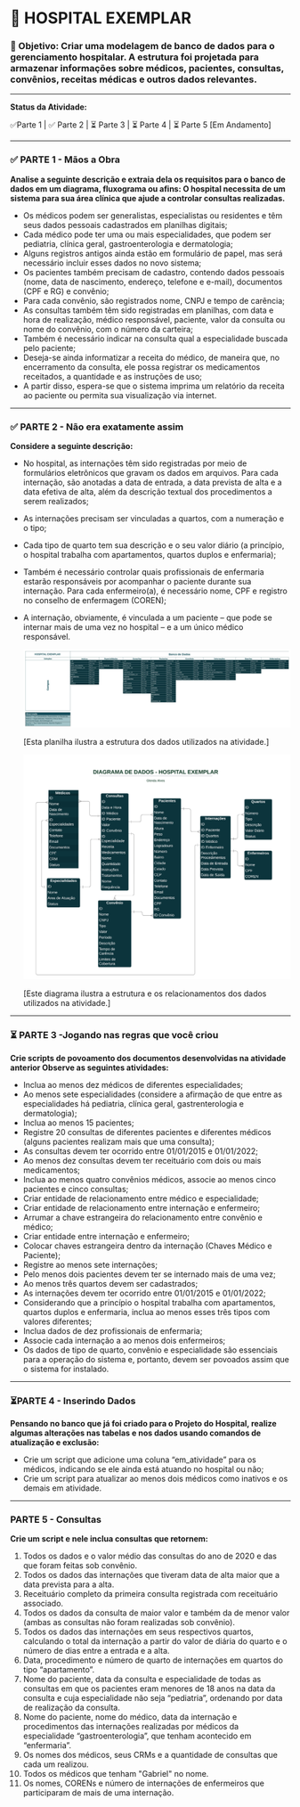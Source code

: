 # **🏨 HOSPITAL EXEMPLAR**

### **📌 Objetivo:** Criar uma modelagem de banco de dados para o gerenciamento hospitalar. A estrutura foi projetada para armazenar informações sobre médicos, pacientes, consultas, convênios, receitas médicas e outros dados relevantes.

---

**Status da Atividade:**

✅Parte 1 | ✅ Parte 2 | ⏳ Parte 3 | ⏳ Parte 4 | ⏳ Parte 5 [Em Andamento]

---

### ✅ PARTE 1 - Mãos a Obra

**Analise a seguinte descrição e extraia dela os requisitos para o banco de dados em um diagrama, fluxograma ou afins: O hospital necessita de um sistema para sua área clínica que ajude a controlar consultas realizadas.**

* Os médicos podem ser generalistas, especialistas ou residentes e têm seus dados pessoais cadastrados em planilhas digitais;
* Cada médico pode ter uma ou mais especialidades, que podem ser pediatria, clínica geral, gastroenterologia e dermatologia;
* Alguns registros antigos ainda estão em formulário de papel, mas será necessário incluir esses dados no novo sistema;
* Os pacientes também precisam de cadastro, contendo dados pessoais (nome, data de nascimento, endereço, telefone e e-mail), documentos (CPF e RG) e convênio;
* Para cada convênio, são registrados nome, CNPJ e tempo de carência;
* As consultas também têm sido registradas em planilhas, com data e hora de realização, médico responsável, paciente, valor da consulta ou nome do convênio, com o número da carteira;
* Também é necessário indicar na consulta qual a especialidade buscada pelo paciente;
* Deseja-se ainda informatizar a receita do médico, de maneira que, no encerramento da consulta, ele possa registrar os medicamentos receitados, a quantidade e as instruções de uso;
* A partir disso, espera-se que o sistema imprima um relatório da receita ao paciente ou permita sua visualização via internet.

---

### ✅ PARTE 2 - Não era exatamente assim

**Considere a seguinte descrição:**

* No hospital, as internações têm sido registradas por meio de formulários eletrônicos que gravam os dados em arquivos. Para cada internação, são anotadas a data de entrada, a data prevista de alta e a data efetiva de alta, além da descrição textual dos procedimentos a serem realizados;
* As internações precisam ser vinculadas a quartos, com a numeração e o tipo;
* Cada tipo de quarto tem sua descrição e o seu valor diário (a princípio, o hospital trabalha com apartamentos, quartos duplos e enfermaria);
* Também é necessário controlar quais profissionais de enfermaria estarão responsáveis por acompanhar o paciente durante sua internação. Para cada enfermeiro(a), é necessário nome, CPF e registro no conselho de enfermagem (COREN);
* A internação, obviamente, é vinculada a um paciente – que pode se internar mais de uma vez no hospital – e a um único médico responsável.

  ![1730018777977](image/readme/1730018777977.png)

  [Esta planilha ilustra a estrutura dos dados utilizados na atividade.]

  ![1730006072290](image/readme/1730006072290.png)

  [Este diagrama ilustra a estrutura e os relacionamentos dos dados utilizados na atividade.]

---

### ⏳ PARTE 3 -Jogando nas regras que você criou

**Crie scripts de povoamento dos documentos desenvolvidas na atividade anterior
Observe as seguintes atividades:**

* Inclua ao menos dez médicos de diferentes especialidades;
* Ao menos sete especialidades (considere a afirmação de que entre as especialidades há pediatria, clínica geral, gastrenterologia e dermatologia);
* Inclua ao menos 15 pacientes;
* Registre 20 consultas de diferentes pacientes e diferentes médicos (alguns pacientes realizam mais que uma consulta);
* As consultas devem ter ocorrido entre 01/01/2015 e 01/01/2022;
* Ao menos dez consultas devem ter receituário com dois ou mais medicamentos;
* Inclua ao menos quatro convênios médicos, associe ao menos cinco pacientes e cinco consultas;
* Criar entidade de relacionamento entre médico e especialidade;
* Criar entidade de relacionamento entre internação e enfermeiro;
* Arrumar a chave estrangeira do relacionamento entre convênio e médico;
* Criar entidade entre internação e enfermeiro;
* Colocar chaves estrangeira dentro da internação (Chaves Médico e Paciente);
* Registre ao menos sete internações;
* Pelo menos dois pacientes devem ter se internado mais de uma vez;
* Ao menos três quartos devem ser cadastrados;
* As internações devem ter ocorrido entre 01/01/2015 e 01/01/2022;
* Considerando que a princípio o hospital trabalha com apartamentos, quartos duplos e enfermaria, inclua ao menos esses três tipos com valores diferentes;
* Inclua dados de dez profissionais de enfermaria;
* Associe cada internação a ao menos dois enfermeiros;
* Os dados de tipo de quarto, convênio e especialidade são essenciais para a operação do sistema e, portanto, devem ser povoados assim que o sistema for instalado.

---

### ⏳PARTE 4 - Inserindo Dados

**Pensando no banco que já foi criado para o Projeto do Hospital, realize algumas alterações nas tabelas e nos dados usando comandos de atualização e exclusão:**

* Crie um script que adicione uma coluna “em_atividade” para os médicos, indicando se ele ainda está atuando no hospital ou não;
* Crie um script para atualizar ao menos dois médicos como inativos e os demais em atividade.

---

### PARTE 5 - Consultas

**Crie um script e nele inclua consultas que retornem:**

1. Todos os dados e o valor médio das consultas do ano de 2020 e das que foram feitas sob convênio.
2. Todos os dados das internações que tiveram data de alta maior que a data prevista para a alta.
3. Receituário completo da primeira consulta registrada com receituário associado.
4. Todos os dados da consulta de maior valor e também da de menor valor (ambas as consultas não foram realizadas sob convênio).
5. Todos os dados das internações em seus respectivos quartos, calculando o total da internação a partir do valor de diária do quarto e o número de dias entre a entrada e a alta.
6. Data, procedimento e número de quarto de internações em quartos do tipo “apartamento”.
7. Nome do paciente, data da consulta e especialidade de todas as consultas em que os pacientes eram menores de 18 anos na data da consulta e cuja especialidade não seja “pediatria”, ordenando por data de realização da consulta.
8. Nome do paciente, nome do médico, data da internação e procedimentos das internações realizadas por médicos da especialidade “gastroenterologia”, que tenham acontecido em “enfermaria”.
9. Os nomes dos médicos, seus CRMs e a quantidade de consultas que cada um realizou.
10. Todos os médicos que tenham "Gabriel" no nome.
11. Os nomes, CORENs e número de internações de enfermeiros que participaram de mais de uma internação.
